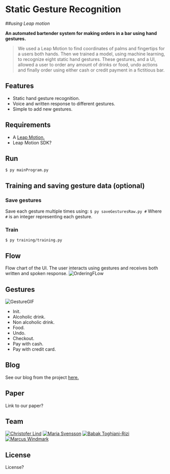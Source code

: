Static Gesture Recognition
===
##_using Leap motion_

**An automated bartender system for making orders in a bar using hand gestures.**

> We used a Leap Motion to find coordinates of palms and fingertips for a users both hands.
Then we trained a model, using machine learning, to recognize eight static hand gestures.
These gestures, and a UI, allowed a user to order any amount of drinks or food, undo actions
and finally order using either cash or credit payment in a fictitious bar.

## Features
* Static hand gesture recognition.
* Voice and written response to different gestures.
* Simple to add new gestures.

## Requirements
- A [Leap Motion.](https://www.leapmotion.com/)
- Leap Motion SDK?

## Run
`$ py mainProgram.py`

## Training and saving gesture data (optional)

### Save gestures
Save each gesture multiple times using: `$ py saveGesturesRaw.py #`
Where `#` is an integer representing each gesture.

### Train
`$ py training/training.py`

## Flow
Flow chart of the UI. The user interacts using gestures and receives both
written and spoken response.
![OrderingFLow](https://cvml1.files.wordpress.com/2016/05/basic-flow-chart.png?w=600)

## Gestures
![GestureGIF](https://cvml1.files.wordpress.com/2016/05/output_ttzsia.gif?w=900)

- Init.
- Alcoholic drink.
- Non alcoholic drink.
- Food.
- Undo.
- Checkout.
- Pay with cash.
- Pay with credit card.

## Blog
See our blog from the project [here.](https://cvml1.wordpress.com/)

## Paper
Link to our paper?

## Team
[![Christofer Lind](https://avatars0.githubusercontent.com/u/5421089?v=3&s=144)](https://github.com/chilind)
[![Maria Svensson](https://avatars2.githubusercontent.com/u/5993475?v=3&s=144)](https://github.com/mariasvenson)
[![Babak Toghiani-Rizi](https://avatars2.githubusercontent.com/u/5991620?v=3&s=144)](https://github.com/babaktr)
[![Marcus Windmark](https://avatars0.githubusercontent.com/u/3810163?v=3&s=144)](https://github.com/windmark)

## License
License?
